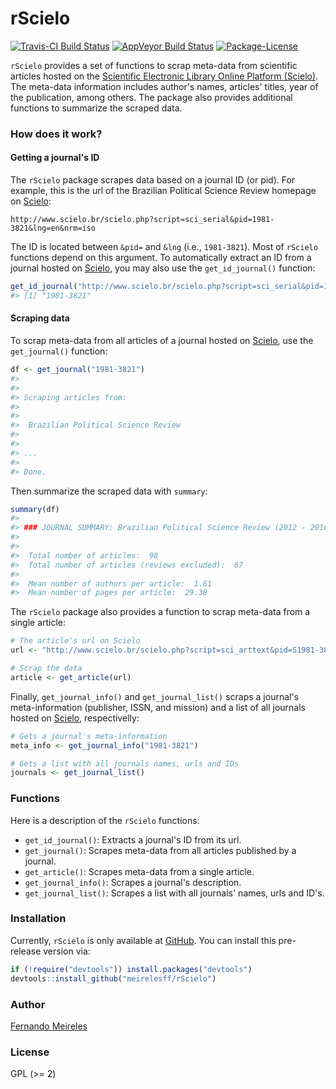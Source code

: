 
rScielo
=======

[![Travis-CI Build Status](https://travis-ci.org/meirelesff/rScielo.svg?branch=master)](https://travis-ci.org/meirelesff/rScielo) [![AppVeyor Build Status](https://ci.appveyor.com/api/projects/status/github/meirelesff/rScielo?branch=master&svg=true)](https://ci.appveyor.com/project/meirelesff/rScielo) [![Package-License](https://img.shields.io/badge/license-GPL%20%28%3E=%202%29-brightgreen.svg?style=flat)](http://www.gnu.org/licenses/gpl-2.0.html)

`rScielo` provides a set of functions to scrap meta-data from scientific articles hosted on the [Scientific Electronic Library Online Platform (Scielo)](http://www.scielo.br/). The meta-data information includes author's names, articles' titles, year of the publication, among others. The package also provides additional functions to summarize the scraped data.

### How does it work?

#### Getting a journal's ID

The `rScielo` package scrapes data based on a journal ID (or pid). For example, this is the url of the Brazilian Political Science Review homepage on [Scielo](http://www.scielo.br/):

    http://www.scielo.br/scielo.php?script=sci_serial&pid=1981-3821&lng=en&nrm=iso

The ID is located between `&pid=` and `&lng` (i.e., `1981-3821`). Most of `rScielo` functions depend on this argument. To automatically extract an ID from a journal hosted on [Scielo](http://www.scielo.br/), you may also use the `get_id_journal()` function:

``` r
get_id_journal("http://www.scielo.br/scielo.php?script=sci_serial&pid=1981-3821&lng=en&nrm=iso")
#> [1] "1981-3821"
```

#### Scraping data

To scrap meta-data from all articles of a journal hosted on [Scielo](http://www.scielo.br/), use the `get_journal()` function:

``` r
df <- get_journal("1981-3821")
#> 
#> 
#> Scraping articles from: 
#> 
#> 
#>  Brazilian Political Science Review
#> 
#> 
#> ...
#> 
#> Done.
```

Then summarize the scraped data with `summary`:

``` r
summary(df)
#> 
#> ### JOURNAL SUMMARY: Brazilian Political Science Review (2012 - 2016)
#> 
#> 
#>  Total number of articles:  98 
#>  Total number of articles (reviews excluded):  67
#> 
#>  Mean number of authors per article:  1.61 
#>  Mean number of pages per article:  29.38
```

The `rScielo` package also provides a function to scrap meta-data from a single article:

``` r
# The article's url on Scielo
url <- "http://www.scielo.br/scielo.php?script=sci_arttext&pid=S1981-38212016000200201&lng=en&nrm=iso&tlng=en"

# Scrap the data
article <- get_article(url)
```

Finally, `get_journal_info()` and `get_journal_list()` scraps a journal's meta-information (publisher, ISSN, and mission) and a list of all journals hosted on [Scielo](http://www.scielo.br/), respectivelly:

``` r
# Gets a journal's meta-information
meta_info <- get_journal_info("1981-3821")

# Gets a list with all journals names, urls and IDs
journals <- get_journal_list()
```

### Functions

Here is a description of the `rScielo` functions:

-   `get_id_journal()`: Extracts a journal's ID from its url.
-   `get_journal()`: Scrapes meta-data from all articles published by a journal.
-   `get_article()`: Scrapes meta-data from a single article.
-   `get_journal_info()`: Scrapes a journal's description.
-   `get_journal_list()`: Scrapes a list with all journals' names, urls and ID's.

### Installation

Currently, `rScielo` is only available at [GitHub](https://github.com/). You can install this pre-release version via:

``` r
if (!require("devtools")) install.packages("devtools")
devtools::install_github("meirelesff/rScielo")
```

### Author

[Fernando Meireles](http://www.fmeireles.com)

### License

GPL (&gt;= 2)
